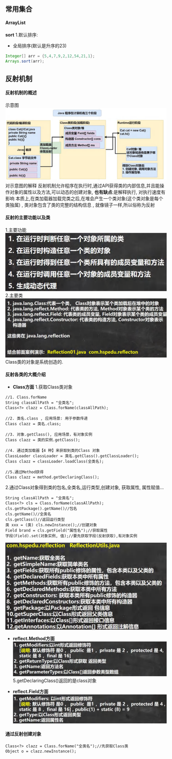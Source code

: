 ## 常用集合
#### ArrayList
**sort**
1.默认排序:
* 全局排序(默认是升序的23)
```java
Integer[] arr = {5,4,7,9,2,12,54,21,1};
Arrays.sort(arr);
```
## 反射机制
#### 反射机制的概述
示意图
![](assest/Pasted%20image%2020240717100303.png)
对示意图的解释
反射机制允许程序在执行时,通过API获得类的内部信息,并且能操作对象的属性以及方法,可以动态的创建对象, **也有缺点**:是解释执行, 对执行速度有影响
本质上,在类加载器加载完类之后,在堆会产生一个类对象(这个类对象是每个类独属) , 类对象包含了类的完整的结构信息 , 就像镜子一样,所以俗称为反射
#### 反射的主要功能以及类
1.主要功能
![](assest/Pasted%20image%2020240717100525.png)
2.主要类
![](assest/Pasted%20image%2020240717100553.png)
Class类的对象是系统创造的.
#### 反射各类的大概介绍
* **Class方面**
1.获取Class类对象
```
//1. Class.forName  
String classAllPath = "全类名";   
Class<?> clazz = Class.forName(classAllPath);

//2. 类名.class , 应用场景: 用于参数传递  
Class clazz = 类名.class;

//3. 对象.getClass(), 应用场景，有对象实例
Class clazz = 类的实例.getClass();

//4. 通过类加载器【4 种】来获取到类的Class 对象  
ClassLoader classLoader = 类名.getClass().getClassLoader();  
Class clazz = classLoader.loadClass(全类名);

//5.通过Method获得
Class clazz = method.getDeclaringClass();
```
2.通过Class对象得到类的包名,全类名,运行类型,创建对象, 获取属性, 属性赋值...
```
String classAllPath = "全类名";  
Class<?> cls = Class.forName(classAllPath);
cls.getPackage().getName()//包名
cls.getName()//全类名
cls.getClass()//返回运行类型
类 xxx = (类) cls.newInstance();//创建对象
Field brand = cls.getField("属性名");//获取属性
字段(Field).set(对象实例, 值);//要先获取字段(反射获取),有对象实例
```
![](assest/Pasted%20image%2020240717102816.png)

* **reflect.Method方面**
![](assest/Pasted%20image%2020240717103023.png)
5.getDeclaringClass()返回的是class对象

* **reflect.Field方面**  
![](assest/Pasted%20image%2020240717102859.png)

#### 通过反射创建对象
```
Class<?> clazz = Class.forName("全类名");//先获取Class类  
Object o = clazz.newInstance();
```
